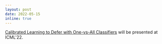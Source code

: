 ```yaml
---
layout: post
date: 2022-05-15
inline: true
---
```


[Calibrated Learning to Defer with One-vs-All Classifiers](https://arxiv.org/abs/2202.03673) will be presented at ICML'22.

